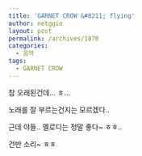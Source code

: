 ```yaml
---
title: 'GARNET CROW &#8211; flying'
author: netggio
layout: post
permalink: /archives/1870
categories:
  - 음악
tags:
  - GARNET CROW
---
```

  
참 오래된건데&#8230; ㅎ&#8230;  
  
노래를 잘 부르는건지는 모르겠다..&nbsp;   
  
근데 야들.. 멜로디는 정말 좋다~ ㅎㅎ..  
  
건반 소리~ ㅎㅎ